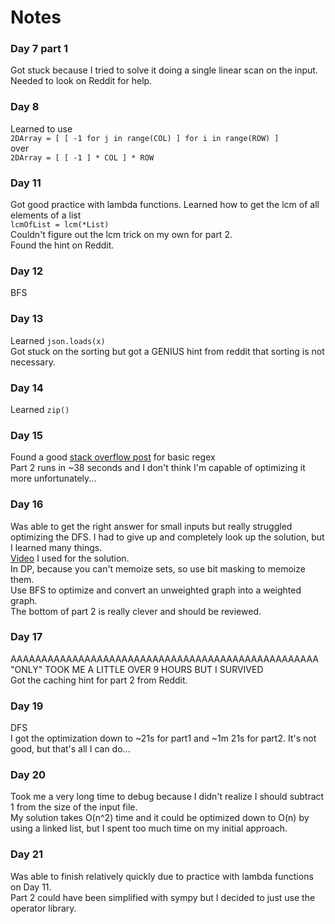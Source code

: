 # Notes

### Day 7 part 1
Got stuck because I tried to solve it doing a single linear scan on the input.  
Needed to look on Reddit for help.  

### Day 8
Learned to use  
``
2DArray = [ [ -1 for j in range(COL) ] for i in range(ROW) ]  
``  
over  
``
2DArray = [ [ -1 ] * COL ] * ROW
``  

### Day 11
Got good practice with lambda functions. 
Learned how to get the lcm of all elements of a list  
``
lcmOfList = lcm(*List)
``  
Couldn't figure out the lcm trick on my own for part 2.  
Found the hint on Reddit. 

### Day 12  
BFS  

### Day 13  
Learned ``json.loads(x)``  
Got stuck on the sorting but got a GENIUS hint from reddit that sorting is not necessary.  
  
### Day 14
Learned ``zip()``

### Day 15  
Found a good [stack overflow post](https://stackoverflow.com/questions/15814592/how-do-i-include-negative-decimal-numbers-in-this-regular-expression) for basic regex   
Part 2 runs in ~38 seconds and I don't think I'm capable of optimizing it more unfortunately... 

### Day 16  
Was able to get the right answer for small inputs but really struggled optimizing the DFS. I had to give up and completely look up the solution, but I learned many things.  
[Video](https://www.youtube.com/watch?v=w9Sk7lvyGZI) I used for the solution.  
In DP, because you can't memoize sets, so use bit masking to memoize them.  
Use BFS to optimize and convert an unweighted graph into a weighted graph.  
The bottom of part 2 is really clever and should be reviewed.  

### Day 17
AAAAAAAAAAAAAAAAAAAAAAAAAAAAAAAAAAAAAAAAAAAAAAAAAA "ONLY" TOOK ME A LITTLE OVER 9 HOURS BUT I SURVIVED  
Got the caching hint for part 2 from Reddit.  

### Day 19  
DFS  
I got the optimization down to ~21s for part1 and ~1m 21s for part2.
It's not good, but that's all I can do...  

### Day 20
Took me a very long time to debug because I didn't realize I should subtract 1 from the size of the input file.  
My solution takes O(n^2) time and it could be optimized down to O(n) by using a linked list, but I spent too much time on my initial approach.  

### Day 21  
Was able to finish relatively quickly due to practice with lambda functions on Day 11.  
Part 2 could have been simplified with sympy but I decided to just use the operator library.  